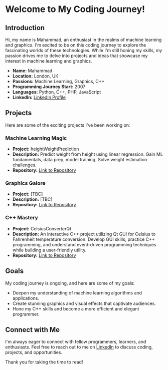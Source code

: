 # Welcome to My Coding Journey!

## Introduction

Hi, my name is Mahammad, an enthusiast in the realms of machine learning and graphics. I'm excited to be on this coding journey to explore the fascinating worlds of these technologies.
While I'm still honing my skills, my passion drives me to delve into projects and ideas that showcase my interest in machine learning and graphics.

- **Name:** Mahammad
- **Location:** London, UK
- **Passions:** Machine Learning, Graphics, C++
- **Programming Journey Start:** 2007
- **Languages:** Python, C++, PHP, JavaScript
- **LinkedIn:** [LinkedIn Profile](https://www.linkedin.com/in/mahammad44)

## Projects

Here are some of the exciting projects I've been working on:

### Machine Learning Magic

- **Project:** heightWeightPrediction
- **Description:** Predict weight from height using linear regression. Gain ML fundamentals, data prep, model training. Solve weight estimation challenges.
- **Repository:** [Link to Repository](TBC)

### Graphics Galore

- **Project:** [TBC]
- **Description:** [TBC]
- **Repository:** [Link to Repository](TBC)

### C++ Mastery

- **Project:** CelsiusConverterQt
- **Description:** An interactive C++ project utilizing Qt GUI for Celsius to Fahrenheit temperature conversion. Develop GUI skills, practice C++ programming, and understand event-driven programming techniques while building a user-friendly utility.
- **Repository:** [Link to Repository](TBC)

## Goals

My coding journey is ongoing, and here are some of my goals:

- Deepen my understanding of machine learning algorithms and applications.
- Create stunning graphics and visual effects that captivate audiences.
- Hone my C++ skills and become a more efficient and elegant programmer.

## Connect with Me

I'm always eager to connect with fellow programmers, learners, and enthusiasts. Feel free to reach out to me on [LinkedIn](https://www.linkedin.com/in/mahammad44) to discuss coding, projects, and opportunities.

Thank you for taking the time to read!
